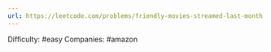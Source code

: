```yaml
---
url: https://leetcode.com/problems/friendly-movies-streamed-last-month
---
```


Difficulty: #easy
Companies: #amazon